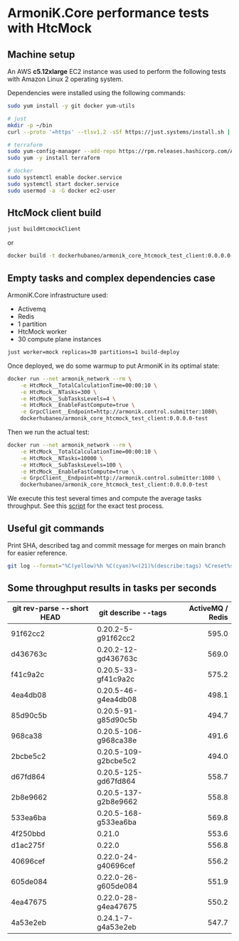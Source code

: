 # ArmoniK.Core performance tests with HtcMock

## Machine setup

An AWS **c5.12xlarge** EC2 instance was used to perform the following tests with Amazon Linux 2 operating system.

Dependencies were installed using the following commands:

```bash
sudo yum install -y git docker yum-utils

# just
mkdir -p ~/bin
curl --proto '=https' --tlsv1.2 -sSf https://just.systems/install.sh | bash -s -- --to ~/bin

# terraform
sudo yum-config-manager --add-repo https://rpm.releases.hashicorp.com/AmazonLinux/hashicorp.repo
sudo yum -y install terraform

# docker
sudo systemctl enable docker.service
sudo systemctl start docker.service
sudo usermod -a -G docker ec2-user
```

## HtcMock client build

```bash
just buildHtcmockClient
```

or

```bash
docker build -t dockerhubaneo/armonik_core_htcmock_test_client:0.0.0.0-test -f Tests/HtcMock/Client/src/Dockerfile .
```

## Empty tasks and complex dependencies case

ArmoniK.Core infrastructure used:
- Activemq
- Redis
- 1 partition
- HtcMock worker
- 30 compute plane instances

```bash
just worker=mock replicas=30 partitions=1 build-deploy
```

Once deployed, we do some warmup to put ArmoniK in its optimal state:

```bash
docker run --net armonik_network --rm \
    -e HtcMock__TotalCalculationTime=00:00:10 \
    -e HtcMock__NTasks=300 \
    -e HtcMock__SubTasksLevels=4 \
    -e HtcMock__EnableFastCompute=true \
    -e GrpcClient__Endpoint=http://armonik.control.submitter:1080\
    dockerhubaneo/armonik_core_htcmock_test_client:0.0.0.0-test
```

Then we run the actual test:

```bash
docker run --net armonik_network --rm \
    -e HtcMock__TotalCalculationTime=00:00:10 \
    -e HtcMock__NTasks=10000 \
    -e HtcMock__SubTasksLevels=100 \
    -e HtcMock__EnableFastCompute=true \
    -e GrpcClient__Endpoint=http://armonik.control.submitter:1080 \
    dockerhubaneo/armonik_core_htcmock_test_client:0.0.0.0-test
```

We execute this test several times and compute the average tasks throughput.
See this [script](https://github.com/aneoconsulting/ArmoniK.Core/blob/main/tools/perftest-htcmock.sh) for the exact test process.

## Useful git commands

Print SHA, described tag and commit message for merges on main branch for easier reference.

```bash
git log --format="%C(yellow)%h %C(cyan)%<(21)%(describe:tags) %Creset%s" --merges --first-parent main
```

## Some throughput results in tasks per seconds

| git rev-parse --short HEAD | git describe --tags  | ActiveMQ / Redis |
|----------------------------|----------------------|-----------------:|
| 91f62cc2                   | 0.20.2-5-g91f62cc2   |            595.0 |
| d436763c                   | 0.20.2-12-gd436763c  |            569.0 |
| f41c9a2c                   | 0.20.5-33-gf41c9a2c  |            575.2 |
| 4ea4db08                   | 0.20.5-46-g4ea4db08  |            498.1 |
| 85d90c5b                   | 0.20.5-91-g85d90c5b  |            494.7 |
| 968ca38                    | 0.20.5-106-g968ca38e |            491.6 |
| 2bcbe5c2                   | 0.20.5-109-g2bcbe5c2 |            494.0 |
| d67fd864                   | 0.20.5-125-gd67fd864 |            558.7 |
| 2b8e9662                   | 0.20.5-137-g2b8e9662 |            558.8 |
| 533ea6ba                   | 0.20.5-168-g533ea6ba |            569.8 |
| 4f250bbd                   | 0.21.0               |            553.6 |
| d1ac275f                   | 0.22.0               |            556.8 |
| 40696cef                   | 0.22.0-24-g40696cef  |            556.2 |
| 605de084                   | 0.22.0-26-g605de084  |            551.9 |
| 4ea47675                   | 0.22.0-28-g4ea47675  |            550.2 |
| 4a53e2eb                   | 0.24.1-7-g4a53e2eb   |            547.7 |
